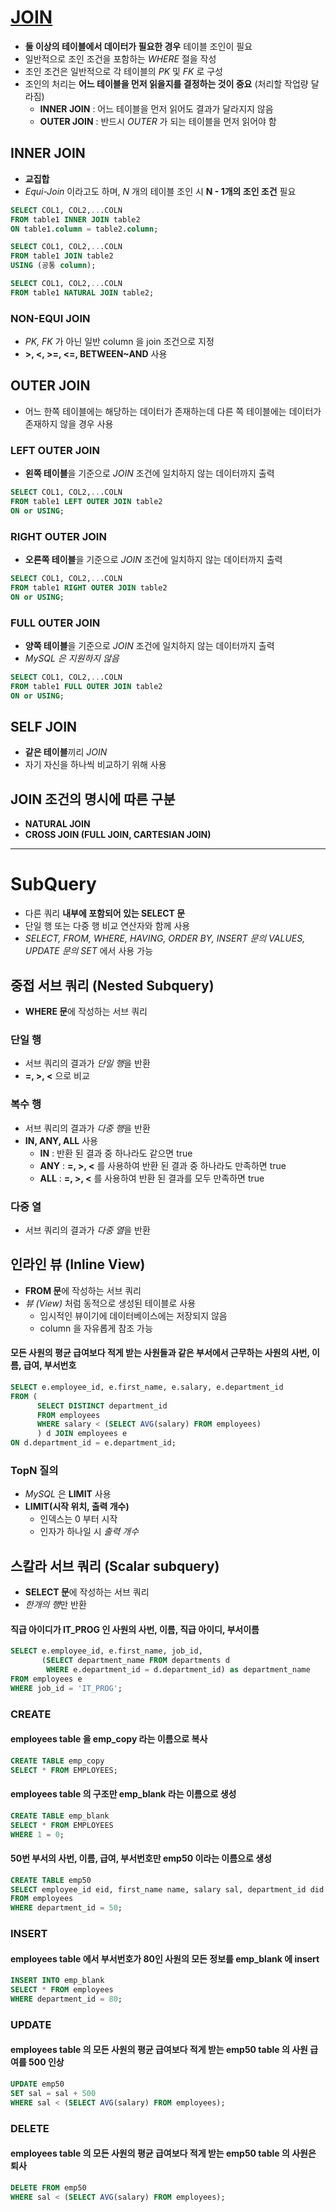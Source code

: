 # [JOIN](https://github.com/ljiwoo59/DB_Study/blob/master/Join_SubQuery/subquery.sql)
* **둘 이상의 테이블에서 데이터가 필요한 경우** 테이블 조인이 필요
* 일반적으로 조인 조건을 포함하는 *WHERE* 절을 작성
* 조인 조건은 일반적으로 각 테이블의 *PK* 및 *FK* 로 구성
* 조인의 처리는 **어느 테이블을 먼저 읽을지를 결정하는 것이 중요** (처리할 작업량 달라짐)
  * **INNER JOIN** : 어느 테이블을 먼저 읽어도 결과가 달라지지 않음
  * **OUTER JOIN** : 반드시 *OUTER* 가 되는 테이블을 먼저 읽어야 함

## INNER JOIN
* **교집합**
* *Equi-Join* 이라고도 하며, *N* 개의 테이블 조인 시 **N - 1개의 조인 조건** 필요

```sql
SELECT COL1, COL2,...COLN
FROM table1 INNER JOIN table2
ON table1.column = table2.column;

SELECT COL1, COL2,...COLN
FROM table1 JOIN table2
USING (공통 column);

SELECT COL1, COL2,...COLN
FROM table1 NATURAL JOIN table2;
```

### NON-EQUI JOIN
* *PK, FK* 가 아닌 일반 column 을 join 조건으로 지정
*  **>, <, >=, <=, BETWEEN~AND** 사용

## OUTER JOIN
* 어느 한쪽 테이블에는 해당하는 데이터가 존재하는데 다른 쪽 테이블에는 데이터가 존재하지 않을 경우 사용

### LEFT OUTER JOIN
* **왼쪽 테이블**을 기준으로 *JOIN* 조건에 일치하지 않는 데이터까지 출력

```sql
SELECT COL1, COL2,...COLN
FROM table1 LEFT OUTER JOIN table2
ON or USING;
```

### RIGHT OUTER JOIN
* **오른쪽 테이블**을 기준으로 *JOIN* 조건에 일치하지 않는 데이터까지 출력

```sql
SELECT COL1, COL2,...COLN
FROM table1 RIGHT OUTER JOIN table2
ON or USING;
```

### FULL OUTER JOIN
* **양쪽 테이블**을 기준으로 *JOIN* 조건에 일치하지 않는 데이터까지 출력
* *MySQL 은 지원하지 않음*

```sql
SELECT COL1, COL2,...COLN
FROM table1 FULL OUTER JOIN table2
ON or USING;
```

## SELF JOIN
* **같은 테이블**끼리 *JOIN*
* 자기 자신을 하나씩 비교하기 위해 사용


## JOIN 조건의 명시에 따른 구분
* **NATURAL JOIN**
* **CROSS JOIN (FULL JOIN, CARTESIAN JOIN)**

---

# SubQuery
* 다른 쿼리 **내부에 포함되어 있는 SELECT 문**
* 단일 행 또는 다중 행 비교 연산자와 함께 사용
* *SELECT, FROM, WHERE, HAVING, ORDER BY, INSERT 문의 VALUES, UPDATE 문의 SET* 에서 사용 가능 

## 중접 서브 쿼리 (Nested Subquery)
* **WHERE 문**에 작성하는 서브 쿼리
### 단일 행
* 서브 쿼리의 결과가 *단일 행*을 반환
* **=, >, <** 으로 비교

### 복수 행
* 서브 쿼리의 결과가 *다중 행*을 반환
* **IN, ANY, ALL** 사용
  * **IN** : 반환 된 결과 중 하나라도 같으면 true
  * **ANY** : **=, >, <** 를 사용하여 반환 된 결과 중 하나라도 만족하면 true
  * **ALL** : **=, >, <** 를 사용하여 반환 된 결과를 모두 만족하면 true

### 다중 열
* 서브 쿼리의 결과가 *다중 열*을 반환

## 인라인 뷰 (Inline View)
* **FROM 문**에 작성하는 서브 쿼리
* *뷰 (View)* 처럼 동적으로 생성된 테이블로 사용
  * 임시적인 뷰이기에 데이터베이스에는 저장되지 않음
  * column 을 자유롭게 참조 가능

#### 모든 사원의 평균 급여보다 적게 받는 사원들과 같은 부서에서 근무하는 사원의 사번, 이름, 급여, 부서번호
```sql
SELECT e.employee_id, e.first_name, e.salary, e.department_id
FROM (
      SELECT DISTINCT department_id
      FROM employees
      WHERE salary < (SELECT AVG(salary) FROM employees)
      ) d JOIN employees e
ON d.department_id = e.department_id;
```

### TopN 질의
* *MySQL* 은 **LIMIT** 사용
* **LIMIT(시작 위치, 출력 개수)**
  * 인덱스는 0 부터 시작
  * 인자가 하나일 시 *출력 개수*

## 스칼라 서브 쿼리 (Scalar subquery)
* **SELECT 문**에 작성하는 서브 쿼리
* *한개의 행*만 반환

#### 직급 아이디가 IT_PROG 인 사원의 사번, 이름, 직급 아이디, 부서이름
```sql
SELECT e.employee_id, e.first_name, job_id,
       (SELECT department_name FROM departments d
        WHERE e.department_id = d.department_id) as department_name
FROM employees e
WHERE job_id = 'IT_PROG';
```

### CREATE
#### employees table 을 emp_copy 라는 이름으로 복사
```sql
CREATE TABLE emp_copy
SELECT * FROM EMPLOYEES;
```

#### employees table 의 구조만 emp_blank 라는 이름으로 생성
```sql
CREATE TABLE emp_blank
SELECT * FROM EMPLOYEES
WHERE 1 = 0;
```

#### 50번 부서의 사번, 이름, 급여, 부서번호만 emp50 이라는 이름으로 생성
```sql
CREATE TABLE emp50
SELECT employee_id eid, first_name name, salary sal, department_id did
FROM employees
WHERE department_id = 50;
```

### INSERT
#### employees table 에서 부서번호가 80인 사원의 모든 정보를 emp_blank 에 insert
```sql
INSERT INTO emp_blank
SELECT * FROM employees
WHERE department_id = 80;
```

### UPDATE
#### employees table 의 모든 사원의 평균 급여보다 적게 받는 emp50 table 의 사원 급여를 500 인상
```sql
UPDATE emp50
SET sal = sal + 500
WHERE sal < (SELECT AVG(salary) FROM employees);
```

### DELETE
#### employees table 의 모든 사원의 평균 급여보다 적게 받는 emp50 table 의 사원은 퇴사
```sql
DELETE FROM emp50
WHERE sal < (SELECT AVG(salary) FROM employees);
```

